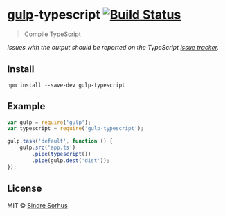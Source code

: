 # [gulp](http://gulpjs.com)-typescript [![Build Status](https://secure.travis-ci.org/sindresorhus/gulp-typescript.png?branch=master)](http://travis-ci.org/sindresorhus/gulp-typescript)

> Compile TypeScript

*Issues with the output should be reported on the TypeScript [issue tracker](http://typescript.codeplex.com/workitem/list/basic).*


## Install

```
npm install --save-dev gulp-typescript
```


## Example

```js
var gulp = require('gulp');
var typescript = require('gulp-typescript');

gulp.task('default', function () {
	gulp.src('app.ts')
		.pipe(typescript())
		.pipe(gulp.dest('dist'));
});
```


## License

MIT © [Sindre Sorhus](http://sindresorhus.com)

